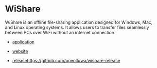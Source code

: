 # WiShare


WiShare is an offline file-sharing application designed for Windows, Mac, and Linux operating systems. It allows users to transfer files seamlessly between PCs over WiFi without an internet connection.

- [application](https://github.com/opeolluwa/wishare-app)

- [website](https://https://github.com/opeolluwa/wishare-website)
- [release](https://github.com/opeolluwa/wishare-release)https://github.com/opeolluwa/wishare-release
